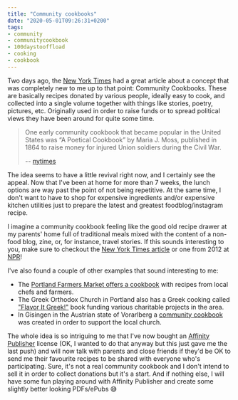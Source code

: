 ```yaml
---
title: "Community cookbooks"
date: "2020-05-01T09:26:31+0200"
tags:
- community
- communitycookbook
- 100daystooffload
- cooking
- cookbook
---
```


Two days ago, the [New York Times][n] had a great article about a concept that was completely new to me up to that point: Community Cookbooks. These are basically recipes donated by various people, ideally easy to cook, and collected into a single volume together with things like stories, poetry, pictures, etc. Originally used in order to raise funds or to spread political views they have been around for quite some time. 

> One early community cookbook that became popular in the United States was “A Poetical Cookbook” by Maria J. Moss, published in 1864 to raise money for injured Union soldiers during the Civil War. 
> 
> -- [nytimes][n]

The idea seems to have a little revival right now, and I certainly see the appeal. Now that I've been at home for more than 7 weeks, the lunch options are way past the point of not being repetitive. At the same time, I don't want to have to shop for expensive ingredients and/or expensive kitchen utilities just to prepare the latest and greatest foodblog/instagram recipe.

I imagine a community cookbook feeling like the good old recipe drawer at my parents' home full of traditional meals mixed with the content of a non-food blog, zine, or, for instance, travel stories. If this sounds interesting to you, make sure to checkout the [New York Times article][n] or one from 2012 at [NPR][npr]!

I've also found a couple of other examples that sound interesting to me:

- The [Portland Farmers Market offers a cookbook][pfm] with recipes from local chefs and farmers.
- The Greek Orthodox Church in Portland also has a Greek cooking called ["Flavor It Greek!"][f] book funding various charitable projects in the area.
- In Gisingen in the Austrian state of Vorarlberg a [community cookbook][g] was created in order to support the local church.

The whole idea is so intriguing to me that I've now bought an [Affinity Publisher][ap] license (OK, I wanted to do that anyway but this just gave me the last push) and will now talk with parents and close friends if they'd be OK to send me their favourite recipes to be shared with everyone who's participating. Sure, it's not a real community cookbook and I don't intend to sell it in order to collect donations but it's a start. And if nothing else, I will have some fun playing around with Affinity Publisher and create some slightly better looking PDFs/ePubs 😅

[ap]: https://affinity.serif.com/en-us/publisher/
[f]: http://www.flavoritgreek.com/
[pfm]: https://www.portlandfarmersmarket.org/cookbook/
[npr]: https://www.npr.org/sections/thesalt/2012/07/18/156983942/long-before-social-networking-community-cookbooks-ruled-the-stove?t=1588234903665
[n]: https://www.nytimes.com/2020/04/28/dining/community-cookbooks-coronavirus.html
[g]: https://www.pfarre-gisingen.at/sebastian/publikationen/kochbuch-gisiga-kocht/